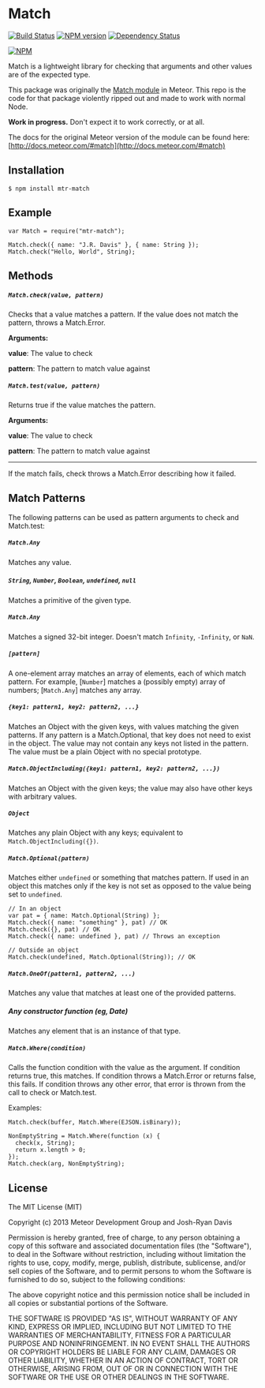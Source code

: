 # Match

[![Build Status](https://travis-ci.org/jrdavis/match.png?branch=master)](https://travis-ci.org/jrdavis/match) [![NPM version](https://badge.fury.io/js/mtr-match.png)](https://npmjs.org/package/mtr-match) [![Dependency Status](https://gemnasium.com/jrdavis/match.png)](https://gemnasium.com/jrdavis/match)

[![NPM](https://nodei.co/npm/mtr-match.png)](https://nodei.co/npm/mtr-match/)


Match is a lightweight library for checking that arguments and other values are of the expected type.

This package was originally the [Match module](https://github.com/meteor/meteor/tree/devel/packages/check) in Meteor. This repo is the code for that package violently ripped out and made to work with normal Node.

**Work in progress.** Don't expect it to work correctly, or at all.

The docs for the original Meteor version of the module can be found here:  [http://docs.meteor.com/#match](http://docs.meteor.com/#match)

## Installation

    $ npm install mtr-match

## Example

    var Match = require("mtr-match");

    Match.check({ name: "J.R. Davis" }, { name: String });
    Match.check("Hello, World", String);

Methods
-------

##### ```Match.check(value, pattern)```

Checks that a value matches a pattern. If the value does not match the pattern, throws a Match.Error.

**Arguments:**

**value**: The value to check

**pattern**: The pattern to match value against

##### ```Match.test(value, pattern)```

Returns true if the value matches the pattern.

**Arguments:**

**value**: The value to check

**pattern**: The pattern to match value against

---

If the match fails, check throws a Match.Error describing how it failed.

Match Patterns
--------------

The following patterns can be used as pattern arguments to check and Match.test:

##### ```Match.Any```

Matches any value.

##### ```String```, ```Number```, ```Boolean```, ```undefined```, ```null```

Matches a primitive of the given type.

##### ```Match.Any```

Matches a signed 32-bit integer. Doesn't match ```Infinity```, ```-Infinity```, or ```NaN```.

##### ```[pattern]```

A one-element array matches an array of elements, each of which match pattern. For example, [```Number```] matches a (possibly empty) array of numbers; [```Match.Any```] matches any array.

##### ```{key1: pattern1, key2: pattern2, ...}```

Matches an Object with the given keys, with values matching the given patterns. If any pattern is a Match.Optional, that key does not need to exist in the object. The value may not contain any keys not listed in the pattern. The value must be a plain Object with no special prototype.

##### ```Match.ObjectIncluding({key1: pattern1, key2: pattern2, ...})```

Matches an Object with the given keys; the value may also have other keys with arbitrary values.

##### ```Object```

Matches any plain Object with any keys; equivalent to ```Match.ObjectIncluding({})```.

##### ```Match.Optional(pattern)```

Matches either ```undefined``` or something that matches pattern. If used in an object this matches only if the key is not set as opposed to the value being set to ```undefined```.
    
    // In an object
    var pat = { name: Match.Optional(String) };
    Match.check({ name: "something" }, pat) // OK
    Match.check({}, pat) // OK
    Match.check({ name: undefined }, pat) // Throws an exception
    
    // Outside an object
    Match.check(undefined, Match.Optional(String)); // OK

##### ```Match.OneOf(pattern1, pattern2, ...)```

Matches any value that matches at least one of the provided patterns.

##### Any constructor function (eg, Date)

Matches any element that is an instance of that type.

##### ```Match.Where(condition)```

Calls the function condition with the value as the argument. If condition returns true, this matches. If condition throws a Match.Error or returns false, this fails. If condition throws any other error, that error is thrown from the call to check or Match.test. 

Examples:
    
    Match.check(buffer, Match.Where(EJSON.isBinary));
    
    NonEmptyString = Match.Where(function (x) {
      check(x, String);
      return x.length > 0;
    });
    Match.check(arg, NonEmptyString);

## License

The MIT License (MIT)

Copyright (c) 2013 Meteor Development Group and Josh-Ryan Davis

Permission is hereby granted, free of charge, to any person obtaining a copy of
this software and associated documentation files (the "Software"), to deal in
the Software without restriction, including without limitation the rights to
use, copy, modify, merge, publish, distribute, sublicense, and/or sell copies of
the Software, and to permit persons to whom the Software is furnished to do so,
subject to the following conditions:

The above copyright notice and this permission notice shall be included in all
copies or substantial portions of the Software.

THE SOFTWARE IS PROVIDED "AS IS", WITHOUT WARRANTY OF ANY KIND, EXPRESS OR
IMPLIED, INCLUDING BUT NOT LIMITED TO THE WARRANTIES OF MERCHANTABILITY, FITNESS
FOR A PARTICULAR PURPOSE AND NONINFRINGEMENT. IN NO EVENT SHALL THE AUTHORS OR
COPYRIGHT HOLDERS BE LIABLE FOR ANY CLAIM, DAMAGES OR OTHER LIABILITY, WHETHER
IN AN ACTION OF CONTRACT, TORT OR OTHERWISE, ARISING FROM, OUT OF OR IN
CONNECTION WITH THE SOFTWARE OR THE USE OR OTHER DEALINGS IN THE SOFTWARE.
